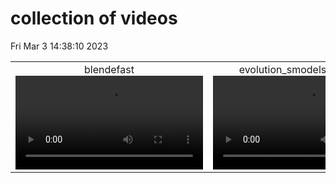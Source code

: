 # collection of videos
Fri Mar  3 14:38:10 2023

|                    |                  |
|:------------------:|:----------------:|
|  blendefast ![./blendefast.mp4](./blendefast.mp4?1677850690.8883405) |  evolution_smodels_database ![./evolution_smodels_database.mp4](./evolution_smodels_database.mp4?1677850690.8883405) |
